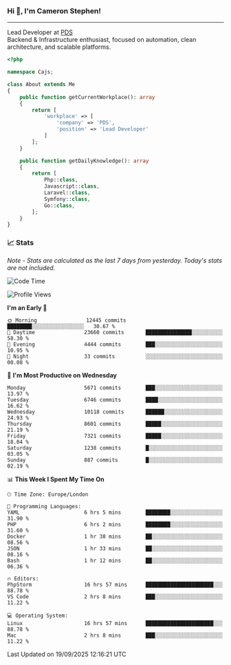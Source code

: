 ### Hi 👋, I'm Cameron Stephen!

---

Lead Developer at [PDS](https://prindatasolutions.co.uk)  
Backend & Infrastructure enthusiast, focused on automation, clean architecture, and scalable platforms.


```php
<?php

namespace Cajs;

class About extends Me
{
    public function getCurrentWorkplace(): array
    {
        return [
            'workplace' => [
                'company' => 'PDS',
                'position' => 'Lead Developer'
            ]
        ];
    }

    public function getDailyKnowledge(): array
    {
        return [
            Php::class,
            Javascript::class,
            Laravel::class,
            Symfony::class,
            Go::class,
        ];
    }
}
```

### 📈 Stats
<p><em>Note - Stats are calculated as the last 7 days from yesterday. Today's stats are not included.</em></p>


<!--START_SECTION:waka-->
![Code Time](http://img.shields.io/badge/Code%20Time-4%2C712%20hrs%2026%20mins-blue)

![Profile Views](http://img.shields.io/badge/Profile%20Views-0-blue)

**I'm an Early 🐤** 

```text
🌞 Morning                12445 commits       ████████░░░░░░░░░░░░░░░░░   30.67 % 
🌆 Daytime                23660 commits       ███████████████░░░░░░░░░░   58.30 % 
🌃 Evening                4444 commits        ███░░░░░░░░░░░░░░░░░░░░░░   10.95 % 
🌙 Night                  33 commits          ░░░░░░░░░░░░░░░░░░░░░░░░░   00.08 % 
```
📅 **I'm Most Productive on Wednesday** 

```text
Monday                   5671 commits        ███░░░░░░░░░░░░░░░░░░░░░░   13.97 % 
Tuesday                  6746 commits        ████░░░░░░░░░░░░░░░░░░░░░   16.62 % 
Wednesday                10118 commits       ██████░░░░░░░░░░░░░░░░░░░   24.93 % 
Thursday                 8601 commits        █████░░░░░░░░░░░░░░░░░░░░   21.19 % 
Friday                   7321 commits        █████░░░░░░░░░░░░░░░░░░░░   18.04 % 
Saturday                 1238 commits        █░░░░░░░░░░░░░░░░░░░░░░░░   03.05 % 
Sunday                   887 commits         █░░░░░░░░░░░░░░░░░░░░░░░░   02.19 % 
```


📊 **This Week I Spent My Time On** 

```text
🕑︎ Time Zone: Europe/London

💬 Programming Languages: 
YAML                     6 hrs 5 mins        ████████░░░░░░░░░░░░░░░░░   31.90 % 
PHP                      6 hrs 2 mins        ████████░░░░░░░░░░░░░░░░░   31.60 % 
Docker                   1 hr 38 mins        ██░░░░░░░░░░░░░░░░░░░░░░░   08.56 % 
JSON                     1 hr 33 mins        ██░░░░░░░░░░░░░░░░░░░░░░░   08.16 % 
Bash                     1 hr 12 mins        ██░░░░░░░░░░░░░░░░░░░░░░░   06.36 % 

🔥 Editors: 
PhpStorm                 16 hrs 57 mins      ██████████████████████░░░   88.78 % 
VS Code                  2 hrs 8 mins        ███░░░░░░░░░░░░░░░░░░░░░░   11.22 % 

💻 Operating System: 
Linux                    16 hrs 57 mins      ██████████████████████░░░   88.78 % 
Mac                      2 hrs 8 mins        ███░░░░░░░░░░░░░░░░░░░░░░   11.22 % 
```


 Last Updated on 19/09/2025 12:16:21 UTC
<!--END_SECTION:waka-->
